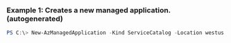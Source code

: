### Example 1: Creates a new managed application. (autogenerated)
```powershell
PS C:\> New-AzManagedApplication -Kind ServiceCatalog -Location westus -ManagedApplicationDefinitionId {ManagedApplicationDefinitionId} -ManagedResourceGroupName myManagedRG -Name myManagedApplication -Parameter {Parameter} -ResourceGroupName MyResourceGroup
```

